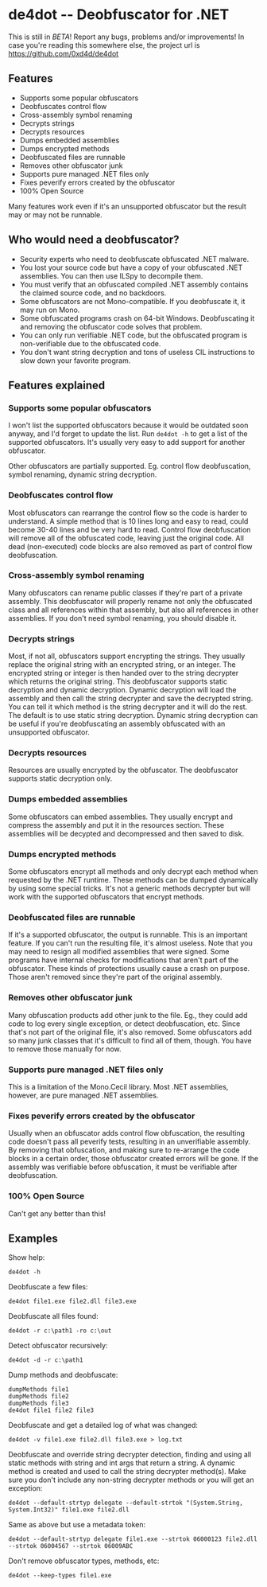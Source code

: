 
de4dot -- Deobfuscator for .NET
===============================

This is still in *BETA*! Report any bugs, problems and/or improvements! In
case you're reading this somewhere else, the project url is
https://github.com/0xd4d/de4dot

Features
--------

* Supports some popular obfuscators
* Deobfuscates control flow
* Cross-assembly symbol renaming
* Decrypts strings
* Decrypts resources
* Dumps embedded assemblies
* Dumps encrypted methods
* Deobfuscated files are runnable
* Removes other obfuscator junk
* Supports pure managed .NET files only
* Fixes peverify errors created by the obfuscator
* 100% Open Source

Many features work even if it's an unsupported obfuscator but the result may
or may not be runnable.

Who would need a deobfuscator?
------------------------------

* Security experts who need to deobfuscate obfuscated .NET malware.
* You lost your source code but have a copy of your obfuscated .NET
  assemblies. You can then use ILSpy to decompile them.
* You must verify that an obfuscated compiled .NET assembly contains the
  claimed source code, and no backdoors.
* Some obfuscators are not Mono-compatible. If you deobfuscate it, it may run
  on Mono.
* Some obfuscated programs crash on 64-bit Windows. Deobfuscating it and
  removing the obfuscator code solves that problem.
* You can only run verifiable .NET code, but the obfuscated program is
  non-verifiable due to the obfuscated code.
* You don't want string decryption and tons of useless CIL instructions to
  slow down your favorite program.

Features explained
------------------

### Supports some popular obfuscators

I won't list the supported obfuscators because it would be outdated soon
anyway, and I'd forget to update the list. Run `de4dot -h` to get a list of
the supported obfuscators. It's usually very easy to add support for another
obfuscator.

Other obfuscators are partially supported. Eg. control flow deobfuscation,
symbol renaming, dynamic string decryption.

### Deobfuscates control flow

Most obfuscators can rearrange the control flow so the code is harder to
understand. A simple method that is 10 lines long and easy to read, could
become 30-40 lines and be very hard to read. Control flow deobfuscation will
remove all of the obfuscated code, leaving just the original code. All dead
(non-executed) code blocks are also removed as part of control flow
deobfuscation.

### Cross-assembly symbol renaming

Many obfuscators can rename public classes if they're part of a private
assembly. This deobfuscator will properly rename not only the obfuscated class
and all references within that assembly, but also all references in other
assemblies. If you don't need symbol renaming, you should disable it.

### Decrypts strings

Most, if not all, obfuscators support encrypting the strings. They usually
replace the original string with an encrypted string, or an integer. The
encrypted string or integer is then handed over to the string decrypter which
returns the original string. This deobfuscator supports static decryption and
dynamic decryption. Dynamic decryption will load the assembly and then call
the string decrypter and save the decrypted string. You can tell it which
method is the string decrypter and it will do the rest. The default is to use
static string decryption. Dynamic string decryption can be useful if you're
deobfuscating an assembly obfuscated with an unsupported obfuscator.

### Decrypts resources

Resources are usually encrypted by the obfuscator. The deobfuscator supports
static decryption only.

### Dumps embedded assemblies

Some obfuscators can embed assemblies. They usually encrypt and compress the
assembly and put it in the resources section. These assemblies will be
decypted and decompressed and then saved to disk.

### Dumps encrypted methods

Some obfuscators encrypt all methods and only decrypt each method when
requested by the .NET runtime. These methods can be dumped dynamically by
using some special tricks. It's not a generic methods decrypter but will work
with the supported obfuscators that encrypt methods.

### Deobfuscated files are runnable

If it's a supported obfuscator, the output is runnable. This is an important
feature. If you can't run the resulting file, it's almost useless. Note that
you may need to resign all modified assemblies that were signed. Some programs
have internal checks for modifications that aren't part of the obfuscator.
These kinds of protections usually cause a crash on purpose. Those aren't
removed since they're part of the original assembly.

### Removes other obfuscator junk

Many obfuscation products add other junk to the file. Eg., they could add code
to log every single exception, or detect deobfuscation, etc. Since that's not
part of the original file, it's also removed. Some obfuscators add so many
junk classes that it's difficult to find all of them, though. You have to
remove those manually for now.

### Supports pure managed .NET files only

This is a limitation of the Mono.Cecil library. Most .NET assemblies, however,
are pure managed .NET assemblies.

### Fixes peverify errors created by the obfuscator

Usually when an obfuscator adds control flow obfuscation, the resulting code
doesn't pass all peverify tests, resulting in an unverifiable assembly. By
removing that obfuscation, and making sure to re-arrange the code blocks in a
certain order, those obfuscator created errors will be gone. If the assembly
was verifiable before obfuscation, it must be verifiable after deobfuscation.

### 100% Open Source

Can't get any better than this!

Examples
--------

Show help:

    de4dot -h

Deobfuscate a few files:

    de4dot file1.exe file2.dll file3.exe

Deobfuscate all files found:

    de4dot -r c:\path1 -ro c:\out

Detect obfuscator recursively:

    de4dot -d -r c:\path1

Dump methods and deobfuscate:

    dumpMethods file1
    dumpMethods file2
    dumpMethods file3
    de4dot file1 file2 file3

Deobfuscate and get a detailed log of what was changed:

    de4dot -v file1.exe file2.dll file3.exe > log.txt

Deobfuscate and override string decrypter detection, finding and using all
static methods with string and int args that return a string. A dynamic method
is created and used to call the string decrypter method(s). Make sure you
don't include any non-string decrypter methods or you will get an exception:

    de4dot --default-strtyp delegate --default-strtok "(System.String, System.Int32)" file1.exe file2.dll

Same as above but use a metadata token:

    de4dot --default-strtyp delegate file1.exe --strtok 06000123 file2.dll --strtok 06004567 --strtok 06009ABC

Don't remove obfuscator types, methods, etc:

    de4dot --keep-types file1.exe
